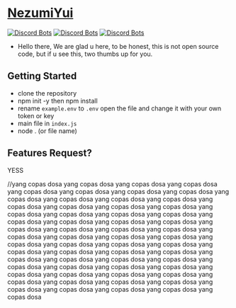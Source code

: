 # [NezumiYui](https://nezumiyui.000webhostapp.com/)
[![Discord Bots](https://top.gg/api/widget/status/686908676606263326.svg)](https://top.gg/bot/686908676606263326)
[![Discord Bots](https://top.gg/api/widget/servers/686908676606263326.svg)](https://top.gg/bot/686908676606263326)
[![Discord Bots](https://top.gg/api/widget/upvotes/686908676606263326.svg)](https://top.gg/bot/686908676606263326)


* Hello there, We are glad u here, to be honest, this is not open source code, but if u see this, two thumbs up for you.

## Getting Started
* clone the repository
* npm init -y then npm install
* rename `example.env` to `.env` open the file and change it with your own token or key
* main file in `index.js`
* node . (or file name)

## Features Request?
YESS


//yang copas dosa yang copas dosa yang copas dosa yang copas dosa yang copas dosa yang copas dosa yang copas dosa yang copas dosa yang copas dosa yang copas dosa yang copas dosa yang copas dosa yang copas dosa yang copas dosa yang copas dosa yang copas dosa yang copas dosa yang copas dosa yang copas dosa yang copas dosa yang copas dosa yang copas dosa yang copas dosa yang copas dosa yang copas dosa yang copas dosa yang copas dosa yang copas dosa yang copas dosa yang copas dosa yang copas dosa yang copas dosa yang copas dosa yang copas dosa yang copas dosa yang copas dosa yang copas dosa yang copas dosa yang copas dosa yang copas dosa yang copas dosa yang copas dosa yang copas dosa yang copas dosa yang copas dosa yang copas dosa yang copas dosa yang copas dosa yang copas dosa yang copas dosa yang copas dosa yang copas dosa yang copas dosa yang copas dosa yang copas dosa yang copas dosa yang copas dosa yang copas dosa yang copas dosa yang copas dosa yang copas dosa
